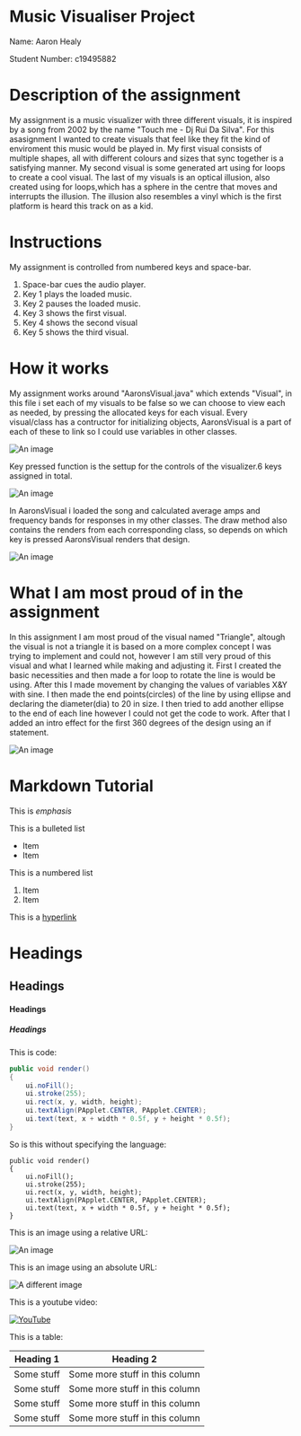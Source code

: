 # Music Visualiser Project

Name: Aaron Healy

Student Number: c19495882


# Description of the assignment
My assignment is a music visualizer with three different visuals, it is inspired by a song from 2002 by the name "Touch me - Dj Rui Da Silva".
For this asasignment I wanted to create visuals that feel like they fit the kind of enviroment this music would be played in. 
My first visual consists of multiple shapes, all with different colours and sizes that sync together is a satisfying manner. 
My second visual is some generated art using for loops to create a cool visual.
The last of my visuals is an optical illusion, also created using for loops,which has a sphere in the centre that moves and interrupts the illusion. 
The illusion also resembles a vinyl which is the first platform is heard this track on as a kid. 

# Instructions
My assignment is controlled from numbered keys and space-bar. 

1. Space-bar cues the audio player.
2. Key 1 plays the loaded music.
3. Key 2 pauses the loaded music.
4. Key 3 shows the first visual.
5. Key 4 shows the second visual
6. Key 5 shows the third visual.

# How it works

My assignment works around "AaronsVisual.java" which extends "Visual", in this file i set each of my visuals to be false so we can choose to view each as needed, by pressing the allocated keys for each visual.
Every visual/class has a contructor for initializing objects, AaronsVisual is a part of each of these to link so I could use variables in other classes.

![An image](images/Constructor.png)

Key pressed function is the settup for the controls of the visualizer.6 keys assigned in total.

![An image](images/KeyPressed.png)

In AaronsVisual i loaded the song and calculated average amps and frequency bands for responses in my other classes. 
The draw method also contains the renders from each corresponding class, so depends on which key is pressed AaronsVisual renders that design.

![An image](images/ifRender.png)

# What I am most proud of in the assignment

In this assignment I am most proud of the visual named "Triangle", altough the visual is not a triangle it is based on a more complex concept I was trying to implement and could not,
however I am still very proud of this visual and what I learned while making and adjusting it. First I created the basic necessities and then made a for loop to rotate the line is would be using.
After this I made movement by changing the values of variables X&Y with sine. I then made the end points(circles) of the line by using ellipse and declaring the diameter(dia) to 20 in size.
I then tried to add another ellipse to the end of each line however I could not get the code to work. After that I added an intro effect for the first 360 degrees of the design using an if statement.

![An image](images/CodeforT.png)

# Markdown Tutorial

This is *emphasis*

This is a bulleted list

- Item
- Item

This is a numbered list

1. Item
1. Item

This is a [hyperlink](http://bryanduggan.org)

# Headings
## Headings
#### Headings
##### Headings

This is code:

```Java
public void render()
{
	ui.noFill();
	ui.stroke(255);
	ui.rect(x, y, width, height);
	ui.textAlign(PApplet.CENTER, PApplet.CENTER);
	ui.text(text, x + width * 0.5f, y + height * 0.5f);
}
```

So is this without specifying the language:

```
public void render()
{
	ui.noFill();
	ui.stroke(255);
	ui.rect(x, y, width, height);
	ui.textAlign(PApplet.CENTER, PApplet.CENTER);
	ui.text(text, x + width * 0.5f, y + height * 0.5f);
}
```

This is an image using a relative URL:

![An image](images/p8.png)

This is an image using an absolute URL:

![A different image](https://bryanduggandotorg.files.wordpress.com/2019/02/infinite-forms-00045.png?w=595&h=&zoom=2)

This is a youtube video:

[![YouTube](http://img.youtube.com/vi/J2kHSSFA4NU/0.jpg)](https://www.youtube.com/watch?v=J2kHSSFA4NU)

This is a table:

| Heading 1 | Heading 2 |
|-----------|-----------|
|Some stuff | Some more stuff in this column |
|Some stuff | Some more stuff in this column |
|Some stuff | Some more stuff in this column |
|Some stuff | Some more stuff in this column |

